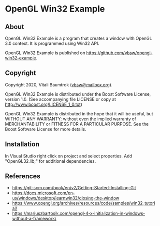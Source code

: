 # OpenGL Win32 Example

## About
OpenGL Win32 Example is a program that creates a window with OpenGL 3.0 context. It is programmed using Win32 API.

OpenGL Win32 Example is published on <https://github.com/vbsw/opengl-win32-example>.

## Copyright
Copyright 2020, Vitali Baumtrok (vbsw@mailbox.org).

OpenGL Win32 Example is distributed under the Boost Software License, version 1.0. (See accompanying file LICENSE or copy at <http://www.boost.org/LICENSE_1_0.txt>)

OpenGL Win32 Example is distributed in the hope that it will be useful, but WITHOUT ANY WARRANTY; without even the implied warranty of MERCHANTABILITY or FITNESS FOR A PARTICULAR PURPOSE. See the Boost Software License for more details.

## Installation
In Visual Studio right click on project and select properties. Add "OpenGL32.lib;" for additional dependencies.

## References
- <https://git-scm.com/book/en/v2/Getting-Started-Installing-Git>
- <https://docs.microsoft.com/en-us/windows/desktop/learnwin32/closing-the-window>
- <https://www.opengl.org/archives/resources/code/samples/win32_tutorial/>
- https://mariuszbartosik.com/opengl-4-x-initialization-in-windows-without-a-framework/
